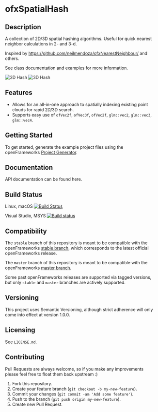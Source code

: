ofxSpatialHash
==============

## Description

A collection of 2D/3D spatial hashing algorithms.  Useful for quick nearest neighbor calculations in 2- and 3-d.

Inspired by https://github.com/neilmendoza/ofxNearestNeighbour/ and others.

See class documentation and examples for more information.

![2D Hash](https://github.com/bakercp/ofxSpatialHash/raw/master/docs/screen_2d.png)
![3D Hash](https://github.com/bakercp/ofxSpatialHash/raw/master/docs/screen_3d.png)

## Features

- Allows for an all-in-one approach to spatially indexing existing point clouds for rapid 2D/3D search.
- Supports easy use of `ofVec2f`, `ofVec3f`, `ofVec2f`, `glm::vec2`, `glm::vec3`, `glm::vec4`.

## Getting Started

To get started, generate the example project files using the openFrameworks [Project Generator](http://openframeworks.cc/learning/01_basics/how_to_add_addon_to_project/).

## Documentation

API documentation can be found here.

## Build Status

Linux, macOS [![Build Status](https://travis-ci.org/bakercp/ofxSpatialHash.svg?branch=stable)](https://travis-ci.org/bakercp/ofxSpatialHash)

Visual Studio, MSYS [![Build status](https://ci.appveyor.com/api/projects/status/7s76w2xstibc5w3x/branch/master?svg=true)](https://ci.appveyor.com/project/bakercp/ofxspatialhash/branch/master)

## Compatibility

The `stable` branch of this repository is meant to be compatible with the openFrameworks [stable branch](https://github.com/openframeworks/openFrameworks/tree/stable), which corresponds to the latest official openFrameworks release.

The `master` branch of this repository is meant to be compatible with the openFrameworks [master branch](https://github.com/openframeworks/openFrameworks/tree/master).

Some past openFrameworks releases are supported via tagged versions, but only `stable` and `master` branches are actively supported.

## Versioning

This project uses Semantic Versioning, although strict adherence will only come into effect at version 1.0.0.

## Licensing

See `LICENSE.md`.

## Contributing

Pull Requests are always welcome, so if you make any improvements please feel free to float them back upstream :)

1. Fork this repository.
2. Create your feature branch (`git checkout -b my-new-feature`).
3. Commit your changes (`git commit -am 'Add some feature'`).
4. Push to the branch (`git push origin my-new-feature`).
5. Create new Pull Request.
